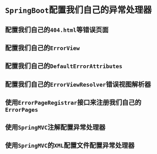 # `SpringBoot`配置我们自己的异常处理器

## 配置我们自己的`404.html`等错误页面

## 配置我们自己的`ErrorView`

## 配置我们自己的`DefaultErrorAttributes`

## 配置我们自己的`ErrorViewResolver`错误视图解析器

## 使用`ErrorPageRegistrar`接口来注册我们自己的`ErrorPages `

## 使用`SpringMVC`注解配置异常处理器

## 使用`SpringMVC`的`XML`配置文件配置异常处理器

